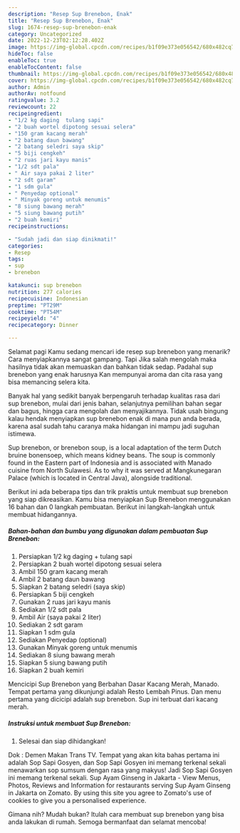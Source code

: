 ```yaml
---
description: "Resep Sup Brenebon, Enak"
title: "Resep Sup Brenebon, Enak"
slug: 1674-resep-sup-brenebon-enak
category: Uncategorized
date: 2022-12-23T02:12:28.402Z
image: https://img-global.cpcdn.com/recipes/b1f09e373e056542/680x482cq70/sup-brenebon-foto-resep-utama.jpg
hideToc: false
enableToc: true
enableTocContent: false
thumbnail: https://img-global.cpcdn.com/recipes/b1f09e373e056542/680x482cq70/sup-brenebon-foto-resep-utama.jpg
cover: https://img-global.cpcdn.com/recipes/b1f09e373e056542/680x482cq70/sup-brenebon-foto-resep-utama.jpg
author: Admin
authorAv: notfound
ratingvalue: 3.2
reviewcount: 22
recipeingredient:
- "1/2 kg daging  tulang sapi"
- "2 buah wortel dipotong sesuai selera"
- "150 gram kacang merah"
- "2 batang daun bawang"
- "2 batang seledri saya skip"
- "5 biji cengkeh"
- "2 ruas jari kayu manis"
- "1/2 sdt pala"
- " Air saya pakai 2 liter"
- "2 sdt garam"
- "1 sdm gula"
- " Penyedap optional"
- " Minyak goreng untuk menumis"
- "8 siung bawang merah"
- "5 siung bawang putih"
- "2 buah kemiri"
recipeinstructions:

- "Sudah jadi dan siap dinikmati!"
categories:
- Resep
tags:
- sup
- brenebon

katakunci: sup brenebon 
nutrition: 277 calories
recipecuisine: Indonesian
preptime: "PT29M"
cooktime: "PT54M"
recipeyield: "4"
recipecategory: Dinner

---
```



Selamat pagi Kamu sedang mencari ide resep sup brenebon yang menarik? Cara menyiapkannya sangat gampang. Tapi Jika salah mengolah maka hasilnya tidak akan memuaskan dan bahkan tidak sedap. Padahal sup brenebon yang enak harusnya Kan mempunyai aroma dan cita rasa yang bisa memancing selera kita.


Banyak hal yang sedikit banyak berpengaruh terhadap kualitas rasa dari sup brenebon, mulai dari jenis bahan, selanjutnya pemilihan bahan segar dan bagus, hingga cara mengolah dan menyajikannya. Tidak usah bingung kalau hendak menyiapkan sup brenebon enak di mana pun anda berada, karena asal sudah tahu caranya maka hidangan ini mampu jadi suguhan istimewa.

Sup brenebon, or brenebon soup, is a local adaptation of the term Dutch bruine bonensoep, which means kidney beans. The soup is commonly found in the Eastern part of Indonesia and is associated with Manado cuisine from North Sulawesi. As to why it was served at Mangkunegaran Palace (which is located in Central Java), alongside traditional.


Berikut ini ada beberapa tips dan trik praktis untuk membuat sup brenebon yang siap dikreasikan. Kamu bisa menyiapkan Sup Brenebon menggunakan 16 bahan dan 0 langkah pembuatan. Berikut ini langkah-langkah untuk membuat hidangannya.

<!--inarticleads1-->

##### Bahan-bahan dan bumbu yang digunakan dalam pembuatan Sup Brenebon:

1. Persiapkan 1/2 kg daging + tulang sapi
1. Persiapkan 2 buah wortel dipotong sesuai selera
1. Ambil 150 gram kacang merah
1. Ambil 2 batang daun bawang
1. Siapkan 2 batang seledri (saya skip)
1. Persiapkan 5 biji cengkeh
1. Gunakan 2 ruas jari kayu manis
1. Sediakan 1/2 sdt pala
1. Ambil  Air (saya pakai 2 liter)
1. Sediakan 2 sdt garam
1. Siapkan 1 sdm gula
1. Sediakan  Penyedap (optional)
1. Gunakan  Minyak goreng untuk menumis
1. Sediakan 8 siung bawang merah
1. Siapkan 5 siung bawang putih
1. Siapkan 2 buah kemiri


Mencicipi Sup Brenebon yang Berbahan Dasar Kacang Merah, Manado. Tempat pertama yang dikunjungi adalah Resto Lembah Pinus. Dan menu pertama yang dicicipi adalah sup brenebon. Sup ini terbuat dari kacang merah. 

<!--inarticleads2-->

##### Instruksi untuk membuat Sup Brenebon:


1. Selesai dan siap dihidangkan!

Dok : Demen Makan Trans TV. Tempat yang akan kita bahas pertama ini adalah Sop Sapi Gosyen, dan Sop Sapi Gosyen ini memang terkenal sekali menawarkan sop sumsum dengan rasa yang makyus! Jadi Sop Sapi Gosyen ini memang terkenal sekali. Sup Ayam Ginseng in Jakarta - View Menus, Photos, Reviews and Information for restaurants serving Sup Ayam Ginseng in Jakarta on Zomato. By using this site you agree to Zomato&#39;s use of cookies to give you a personalised experience. 

Gimana nih? Mudah bukan? Itulah cara membuat sup brenebon yang bisa anda lakukan di rumah. Semoga bermanfaat dan selamat mencoba!
